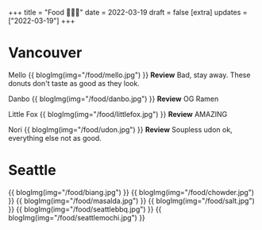 +++
title = "Food 🍰🥐🍜"
date = 2022-03-19
draft = false
[extra]
updates = ["2022-03-19"]
+++


# Vancouver
Mello
{{ blogImg(img="/food/mello.jpg") }}
**Review**
Bad, stay away. These donuts don't taste as good as they look.

Danbo
{{ blogImg(img="/food/danbo.jpg") }}
**Review**
OG Ramen

Little Fox
{{ blogImg(img="/food/littlefox.jpg") }}
**Review**
AMAZING

Nori
{{ blogImg(img="/food/udon.jpg") }}
**Review**
Soupless udon ok, everything else not as good.

# Seattle
{{ blogImg(img="/food/biang.jpg") }}
{{ blogImg(img="/food/chowder.jpg") }}
{{ blogImg(img="/food/masalda.jpg") }}
{{ blogImg(img="/food/salt.jpg") }}
{{ blogImg(img="/food/seattlebbq.jpg") }}
{{ blogImg(img="/food/seattlemochi.jpg") }}

